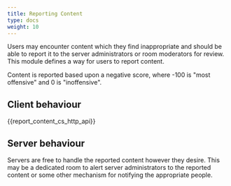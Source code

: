 ```yaml
---
title: Reporting Content
type: docs
weight: 10
---
```


Users may encounter content which they find inappropriate and should be
able to report it to the server administrators or room moderators for
review. This module defines a way for users to report content.

Content is reported based upon a negative score, where -100 is "most
offensive" and 0 is "inoffensive".

## Client behaviour

{{report\_content\_cs\_http\_api}}

## Server behaviour

Servers are free to handle the reported content however they desire.
This may be a dedicated room to alert server administrators to the
reported content or some other mechanism for notifying the appropriate
people.
